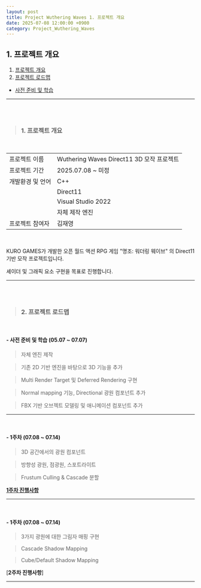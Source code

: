 ```yaml
---
layout: post
title: Project Wuthering Waves 1. 프로젝트 개요
date: 2025-07-08 12:00:00 +0900
category: Project_Wuthering_Waves
---
```


## 1. 프로젝트 개요

1. [프로젝트 개요](#1-프로젝트-개요-1)
2. [프로젝트 로드맵](#2-프로젝트-로드맵)
  - [사전 준비 및 학습](#--사전-준비-및-학습-0507--0707)

---

<br><br>

>### 1. 프로젝트 개요

<br>

|||
|---|---|
|프로젝트 이름|Wuthering Waves Direct11 3D 모작 프로젝트|
|프로젝트 기간|2025.07.08 ~ 미정|
|개발환경 및 언어|C++|
||Direct11|
||Visual Studio 2022|
||자체 제작 엔진|
|프로젝트 참여자|김재영|

<br>

KURO GAMES가 개발한 오픈 월드 액션 RPG 게임 "명조: 워더링 웨이브" 의 Direct11 기반 모작 프로젝트입니다.

셰이더 및 그래픽 요소 구현을 목표로 진행합니다.

---

<br><br>

>### 2. 프로젝트 로드맵

<br>

#### - 사전 준비 및 학습 (05.07 ~ 07.07)

> 자체 엔진 제작

> 기존 2D 기반 엔진을 바탕으로 3D 기능을 추가

> Multi Render Target 및 Deferred Rendering 구현

> Normal mapping 기능, Directional 광원 컴포넌트 추가

> FBX 기반 오브젝트 모델링 및 애니메이션 컴포넌트 추가

---

<br>

#### - 1주차 (07.08 ~ 07.14)

> 3D 공간에서의 광원 컴포넌트

> 방향성 광원, 점광원, 스포트라이트

> Frustum Culling & Cascade 분할

[**1주차 진행사항**](https://dormouse0224.github.io/project_wuthering_waves/2025/07/14/Project_Wuthering_Waves_2._1%EC%A3%BC%EC%B0%A8_%EC%A7%84%ED%96%89%EC%82%AC%ED%95%AD.html)

---

<br>

#### - 1주차 (07.08 ~ 07.14)

> 3가지 광원에 대한 그림자 매핑 구현

> Cascade Shadow Mapping

> Cube/Default Shadow Mapping

[**2주차 진행사항**]

---
